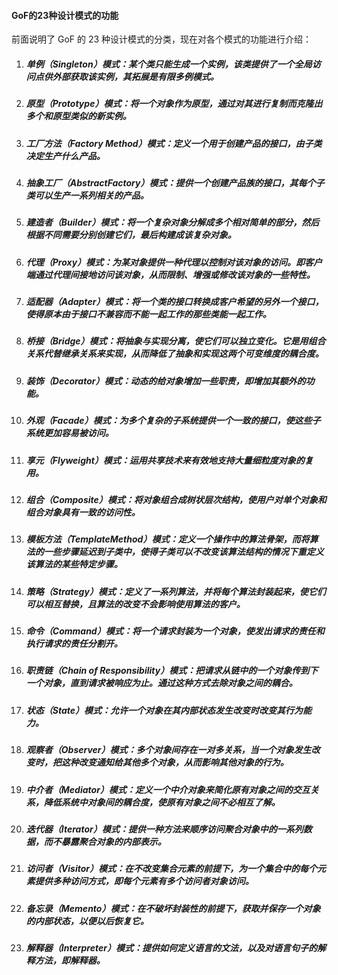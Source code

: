 #### GoF的23种设计模式的功能
前面说明了 GoF 的 23 种设计模式的分类，现在对各个模式的功能进行介绍：  
1. ##### 单例（Singleton）模式：某个类只能生成一个实例，该类提供了一个全局访问点供外部获取该实例，其拓展是有限多例模式。  
2. ##### 原型（Prototype）模式：将一个对象作为原型，通过对其进行复制而克隆出多个和原型类似的新实例。  
3. ##### 工厂方法（Factory Method）模式：定义一个用于创建产品的接口，由子类决定生产什么产品。  
4. ##### 抽象工厂（AbstractFactory）模式：提供一个创建产品族的接口，其每个子类可以生产一系列相关的产品。  
5. ##### 建造者（Builder）模式：将一个复杂对象分解成多个相对简单的部分，然后根据不同需要分别创建它们，最后构建成该复杂对象。  
6. ##### 代理（Proxy）模式：为某对象提供一种代理以控制对该对象的访问。即客户端通过代理间接地访问该对象，从而限制、增强或修改该对象的一些特性。  
7. ##### 适配器（Adapter）模式：将一个类的接口转换成客户希望的另外一个接口，使得原本由于接口不兼容而不能一起工作的那些类能一起工作。  
8. ##### 桥接（Bridge）模式：将抽象与实现分离，使它们可以独立变化。它是用组合关系代替继承关系来实现，从而降低了抽象和实现这两个可变维度的耦合度。  
9. ##### 装饰（Decorator）模式：动态的给对象增加一些职责，即增加其额外的功能。  
10. ##### 外观（Facade）模式：为多个复杂的子系统提供一个一致的接口，使这些子系统更加容易被访问。  
11. ##### 享元（Flyweight）模式：运用共享技术来有效地支持大量细粒度对象的复用。  
12. ##### 组合（Composite）模式：将对象组合成树状层次结构，使用户对单个对象和组合对象具有一致的访问性。  
13. ##### 模板方法（TemplateMethod）模式：定义一个操作中的算法骨架，而将算法的一些步骤延迟到子类中，使得子类可以不改变该算法结构的情况下重定义该算法的某些特定步骤。  
14. ##### 策略（Strategy）模式：定义了一系列算法，并将每个算法封装起来，使它们可以相互替换，且算法的改变不会影响使用算法的客户。  
15. ##### 命令（Command）模式：将一个请求封装为一个对象，使发出请求的责任和执行请求的责任分割开。  
16. ##### 职责链（Chain of Responsibility）模式：把请求从链中的一个对象传到下一个对象，直到请求被响应为止。通过这种方式去除对象之间的耦合。  
17. ##### 状态（State）模式：允许一个对象在其内部状态发生改变时改变其行为能力。  
18. ##### 观察者（Observer）模式：多个对象间存在一对多关系，当一个对象发生改变时，把这种改变通知给其他多个对象，从而影响其他对象的行为。  
19. ##### 中介者（Mediator）模式：定义一个中介对象来简化原有对象之间的交互关系，降低系统中对象间的耦合度，使原有对象之间不必相互了解。    
20. ##### 迭代器（Iterator）模式：提供一种方法来顺序访问聚合对象中的一系列数据，而不暴露聚合对象的内部表示。  
21. ##### 访问者（Visitor）模式：在不改变集合元素的前提下，为一个集合中的每个元素提供多种访问方式，即每个元素有多个访问者对象访问。  
22. ##### 备忘录（Memento）模式：在不破坏封装性的前提下，获取并保存一个对象的内部状态，以便以后恢复它。  
23. ##### 解释器（Interpreter）模式：提供如何定义语言的文法，以及对语言句子的解释方法，即解释器。
